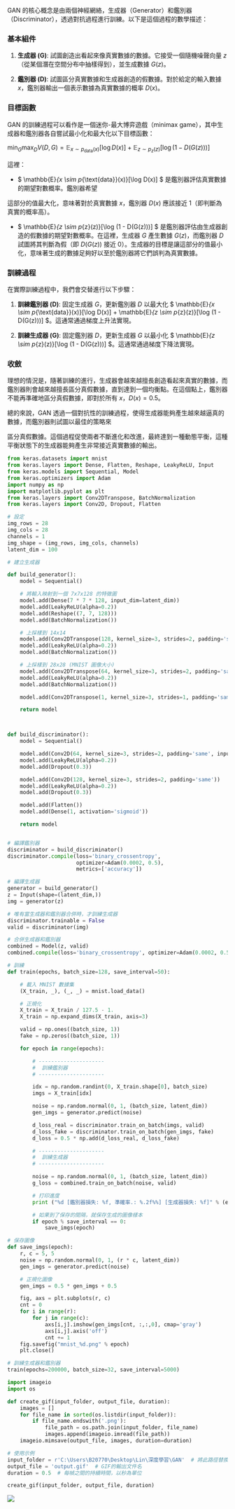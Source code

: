 GAN 的核心概念是由兩個神經網絡，生成器（Generator）和鑑別器（Discriminator），透過對抗過程進行訓練。以下是這個過程的數學描述：

### 基本組件

1. **生成器 (G)**: 試圖創造出看起來像真實數據的數據。它接受一個隨機噪聲向量 $z$（從某個潛在空間分布中抽樣得到），並生成數據 $G(z)$。

2. **鑑別器 (D)**: 試圖區分真實數據和生成器創造的假數據。對於給定的輸入數據 $x$，鑑別器輸出一個表示數據為真實數據的概率 $D(x)$。

### 目標函數

GAN 的訓練過程可以看作是一個迷你-最大博弈遊戲（minimax game），其中生成器和鑑別器各自嘗試最小化和最大化以下目標函數：

$\min_{G} \max_{D} V(D, G) = \mathbb{E}_{x \sim p_{\text{data}}(x)}[\log D(x)] + \mathbb{E}_{z \sim p_{z}(z)}[\log (1 - D(G(z)))]$

這裡：
- $ \mathbb{E}_{x \sim p_{\text{data}}(x)}[\log D(x)] $ 是鑑別器評估真實數據的期望對數概率。鑑別器希望

這部分的值最大化，意味著對於真實數據 $x$，鑑別器 $D(x)$ 應該接近 1（即判斷為真實的概率高）。

- $ \mathbb{E}_{z \sim p_{z}(z)}[\log (1 - D(G(z)))] $ 是鑑別器評估由生成器創造的假數據的期望對數概率。在這裡，生成器 $G$ 產生數據 $G(z)$，而鑑別器 $D$ 試圖將其判斷為假（即 $D(G(z))$ 接近 0）。生成器的目標是讓這部分的值最小化，意味著生成的數據足夠好以至於鑑別器將它們誤判為真實數據。

### 訓練過程

在實際訓練過程中，我們會交替進行以下步驟：

1. **訓練鑑別器 (D)**: 固定生成器 $G$，更新鑑別器 $D$ 以最大化 $ \mathbb{E}_{x \sim p_{\text{data}}(x)}[\log D(x)] + \mathbb{E}_{z \sim p_{z}(z)}[\log (1 - D(G(z)))] $。這通常通過梯度上升法實現。

2. **訓練生成器 (G)**: 固定鑑別器 $D$，更新生成器 $G$ 以最小化 $ \mathbb{E}_{z \sim p_{z}(z)}[\log (1 - D(G(z)))] $。這通常通過梯度下降法實現。

### 收斂

理想的情況是，隨著訓練的進行，生成器會越來越擅長創造看起來真實的數據，而鑑別器則會越來越擅長區分真假數據，直到達到一個均衡點。在這個點上，鑑別器不能再準確地區分真假數據，即對於所有 $x$，$D(x) = 0.5$。

總的來說，GAN 透過一個對抗性的訓練過程，使得生成器能夠產生越來越逼真的數據，而鑑別器則試圖以最佳的策略來

區分真假數據。這個過程促使兩者不斷進化和改進，最終達到一種動態平衡，這種平衡狀態下的生成器能夠產生非常接近真實數據的輸出。


```python
from keras.datasets import mnist
from keras.layers import Dense, Flatten, Reshape, LeakyReLU, Input
from keras.models import Sequential, Model
from keras.optimizers import Adam
import numpy as np
import matplotlib.pyplot as plt
from keras.layers import Conv2DTranspose, BatchNormalization
from keras.layers import Conv2D, Dropout, Flatten

# 設定
img_rows = 28
img_cols = 28
channels = 1
img_shape = (img_rows, img_cols, channels)
latent_dim = 100

# 建立生成器

def build_generator():
    model = Sequential()

    # 將輸入映射到一個 7x7x128 的特徵圖
    model.add(Dense(7 * 7 * 128, input_dim=latent_dim))
    model.add(LeakyReLU(alpha=0.2))
    model.add(Reshape((7, 7, 128)))
    model.add(BatchNormalization())

    # 上採樣到 14x14
    model.add(Conv2DTranspose(128, kernel_size=3, strides=2, padding='same'))
    model.add(LeakyReLU(alpha=0.2))
    model.add(BatchNormalization())

    # 上採樣到 28x28 (MNIST 圖像大小)
    model.add(Conv2DTranspose(64, kernel_size=3, strides=2, padding='same'))
    model.add(LeakyReLU(alpha=0.2))
    model.add(BatchNormalization())

    model.add(Conv2DTranspose(1, kernel_size=3, strides=1, padding='same', activation='tanh'))

    return model



def build_discriminator():
    model = Sequential()

    model.add(Conv2D(64, kernel_size=3, strides=2, padding='same', input_shape=img_shape))
    model.add(LeakyReLU(alpha=0.2))
    model.add(Dropout(0.3))

    model.add(Conv2D(128, kernel_size=3, strides=2, padding='same'))
    model.add(LeakyReLU(alpha=0.2))
    model.add(Dropout(0.3))

    model.add(Flatten())
    model.add(Dense(1, activation='sigmoid'))

    return model


# 編譯鑑別器
discriminator = build_discriminator()
discriminator.compile(loss='binary_crossentropy',
                      optimizer=Adam(0.0002, 0.5),
                      metrics=['accuracy'])

# 編譯生成器
generator = build_generator()
z = Input(shape=(latent_dim,))
img = generator(z)

# 唯有當生成器和鑑別器合併時，才訓練生成器
discriminator.trainable = False
valid = discriminator(img)

# 合併生成器和鑑別器
combined = Model(z, valid)
combined.compile(loss='binary_crossentropy', optimizer=Adam(0.0002, 0.5))

# 訓練
def train(epochs, batch_size=128, save_interval=50):

    # 載入 MNIST 數據集
    (X_train, _), (_, _) = mnist.load_data()

    # 正規化
    X_train = X_train / 127.5 - 1.
    X_train = np.expand_dims(X_train, axis=3)

    valid = np.ones((batch_size, 1))
    fake = np.zeros((batch_size, 1))

    for epoch in range(epochs):

        # ---------------------
        #  訓練鑑別器
        # ---------------------

        idx = np.random.randint(0, X_train.shape[0], batch_size)
        imgs = X_train[idx]

        noise = np.random.normal(0, 1, (batch_size, latent_dim))
        gen_imgs = generator.predict(noise)

        d_loss_real = discriminator.train_on_batch(imgs, valid)
        d_loss_fake = discriminator.train_on_batch(gen_imgs, fake)
        d_loss = 0.5 * np.add(d_loss_real, d_loss_fake)

        # ---------------------
        #  訓練生成器
        # ---------------------

        noise = np.random.normal(0, 1, (batch_size, latent_dim))
        g_loss = combined.train_on_batch(noise, valid)

        # 打印進度
        print ("%d [鑑別器損失: %f, 準確率.: %.2f%%] [生成器損失: %f]" % (epoch, d_loss[0], 100*d_loss[1], g_loss))

        # 如果到了保存的間隔，就保存生成的圖像樣本
        if epoch % save_interval == 0:
            save_imgs(epoch)

# 保存圖像
def save_imgs(epoch):
    r, c = 5, 5
    noise = np.random.normal(0, 1, (r * c, latent_dim))
    gen_imgs = generator.predict(noise)

    # 正規化圖像
    gen_imgs = 0.5 * gen_imgs + 0.5

    fig, axs = plt.subplots(r, c)
    cnt = 0
    for i in range(r):
        for j in range(c):
            axs[i,j].imshow(gen_imgs[cnt, :,:,0], cmap='gray')
            axs[i,j].axis('off')
            cnt += 1
    fig.savefig("mnist_%d.png" % epoch)
    plt.close()

# 訓練生成器和鑑別器
train(epochs=200000, batch_size=32, save_interval=5000)

```


```python
import imageio
import os

def create_gif(input_folder, output_file, duration):
    images = []
    for file_name in sorted(os.listdir(input_folder)):
        if file_name.endswith('.png'):
            file_path = os.path.join(input_folder, file_name)
            images.append(imageio.imread(file_path))
    imageio.mimsave(output_file, images, duration=duration)

# 使用示例
input_folder = r'C:\Users\B20770\Desktop\Lin\深度學習\GAN'  # 將此路徑替換為您圖像的存儲位置
output_file = 'output.gif'  # GIF的輸出文件名
duration = 0.5  # 每幀之間的持續時間，以秒為單位

create_gif(input_folder, output_file, duration)
```

![](output.gif)


```python

```

